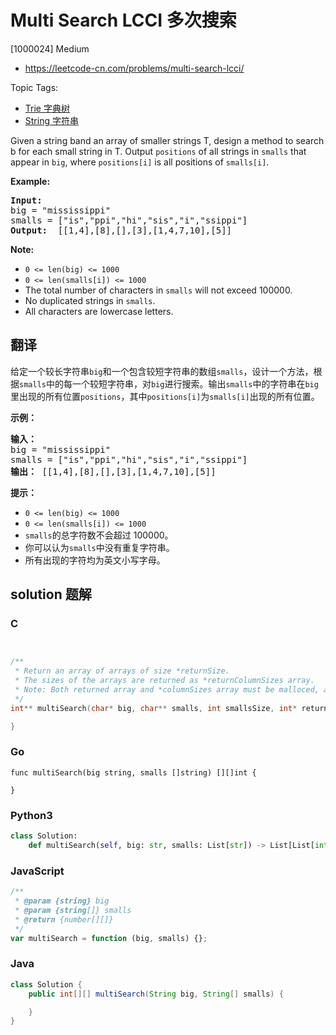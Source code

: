 # Multi Search LCCI 多次搜索

[1000024] Medium

- https://leetcode-cn.com/problems/multi-search-lcci/

Topic Tags:

- [Trie 字典树](https://leetcode-cn.com/tag/trie/)
- [String 字符串](https://leetcode-cn.com/tag/string/)

Given a string band an array of smaller strings T, design a method to search b for each small string in T. Output `positions` of all strings in `smalls` that appear in `big`, where `positions[i]` is all positions of `smalls[i]`.

**Example:**

<pre><strong>Input: </strong>
big = "mississippi"
smalls = ["is","ppi","hi","sis","i","ssippi"]
<strong>Output: </strong> [[1,4],[8],[],[3],[1,4,7,10],[5]]
</pre>

**Note:**

- `0 <= len(big) <= 1000`
- `0 <= len(smalls[i]) <= 1000`
- The total number of characters in `smalls` will not exceed 100000.
- No duplicated strings in `smalls`.
- All characters are lowercase letters.

## 翻译

给定一个较长字符串`big`和一个包含较短字符串的数组`smalls`，设计一个方法，根据`smalls`中的每一个较短字符串，对`big`进行搜索。输出`smalls`中的字符串在`big`里出现的所有位置`positions`，其中`positions[i]`为`smalls[i]`出现的所有位置。

**示例：**

<pre><strong>输入：</strong>
big = "mississippi"
smalls = ["is","ppi","hi","sis","i","ssippi"]
<strong>输出：</strong> [[1,4],[8],[],[3],[1,4,7,10],[5]]
</pre>

**提示：**

- `0 <= len(big) <= 1000`
- `0 <= len(smalls[i]) <= 1000`
- `smalls`的总字符数不会超过 100000。
- 你可以认为`smalls`中没有重复字符串。
- 所有出现的字符均为英文小写字母。

## solution 题解

### C

```c


/**
 * Return an array of arrays of size *returnSize.
 * The sizes of the arrays are returned as *returnColumnSizes array.
 * Note: Both returned array and *columnSizes array must be malloced, assume caller calls free().
 */
int** multiSearch(char* big, char** smalls, int smallsSize, int* returnSize, int** returnColumnSizes){

}


```

### Go

```golang
func multiSearch(big string, smalls []string) [][]int {

}
```

### Python3

```python
class Solution:
    def multiSearch(self, big: str, smalls: List[str]) -> List[List[int]]:
```

### JavaScript

```javascript
/**
 * @param {string} big
 * @param {string[]} smalls
 * @return {number[][]}
 */
var multiSearch = function (big, smalls) {};
```

### Java

```java
class Solution {
    public int[][] multiSearch(String big, String[] smalls) {

    }
}
```
